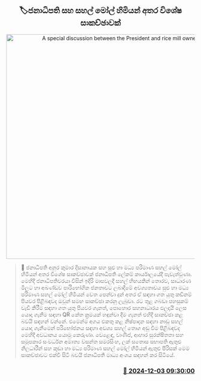 <p align='center'><b><h2 align='center' title='A special discussion between the President and rice mill owners'>🏷ජනාධිපති සහ සහල් මෝල් හිමියන් අතර විශේෂ සාකච්ඡාවක්</h2></b></p>
<p align='center'><img src='https://helakuru.sgp1.cdn.digitaloceanspaces.com/esana/images/lib/anura-with-rice-mills.jpg' width='600' alt='A special discussion between the President and rice mill owners'></p>

>📝 ජනාධිපති අනුර කුමාර දිසානායක සහ සුළු හා මධ්‍ය පරිමාණ සහල් මෝල් හිමියන් අතර විශේෂ සාකච්ඡාවක් ජනාධිපති ලේකම් කාර්යාලයේදී පැවැත්වුණා.
මෙහිදී ජනාධිපතිවරයා විසින් ඉදිරි මාසවලදී සහල් හිඟයකින් තොරව, සාධාරණ මිලට හා අඛණ්ඩව පාරිභෝගික ජනතාවට ලබාදීමේ අවශ්‍යතාවය සුළු හා මධ්‍ය පරිමාණ සහල් මෝල් හිමියන් වෙත පෙන්වා දුන් අතර ඒ සඳහා ගත යුතු කඩිනම් පියවර පිළිබඳවද ඔවුන් සමඟ සාකච්ඡා කරනු ලැබුවා.
රට තුළ ගබඩා පහසුකම් වැඩි කිරීම සඳහා ගත යුතු පියවර ගැනත්, පොහොර සහනාධාරය ඵලදායී ලෙස යොදා ගැනීම සඳහා QR කේත ක්‍රමයක් හඳුන්වා දීම ගැනත් එහිදී සාකච්ඡා කළ බවයි සඳහන් වන්නේ.
එමෙන්ම අගය එකතු කළ නිෂ්පාදන සඳහා නාඩු සහල් යොදා ගැනීමෙන් පරිභෝජනය සඳහා අවශ්‍ය සහල් තොග අඩු වීම පිළිබඳවද මෙහිදී අවධානය යොමු කෙරුණා.
වෙළෙඳ, වාණිජ, ආහාර සුරක්ෂිතතා සහ සමූපකාර සංවර්ධන අමාත්‍ය වසන්ත සමරසිංහ, ලක් සතොස සභාපති ඇතුළු නිලධාරීන් සහ කුඩා හා මධ්‍ය පරිමාණ සහල් මෝල් හිමියන් ඇතුළු පිරිසක් මෙම සාකච්ඡාවට එක්වී සිටි බවයි ජනාධිපති මාධ්‍ය අංශය සඳහන් කර සිටියේ.
 


<h3 align='right'><a href='https://www.helakuru.lk/esana/p/105616/'>📅 2024-12-03 09:30:00</a></h3>
